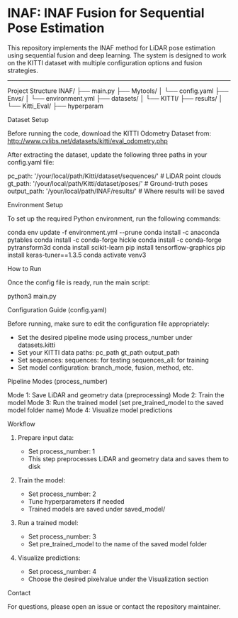# INAF: INAF Fusion for Sequential Pose Estimation

This repository implements the INAF method for LiDAR pose estimation using sequential fusion and deep learning. The system is designed to work on the KITTI dataset with multiple configuration options and fusion strategies.

---

Project Structure
INAF/
├── main.py
├── Mytools/
│   └── config.yaml
├── Envs/
│   └── environment.yml
├── datasets/
│   └── KITTI/
├── results/
│   └── Kitti_Eval/
├── hyperparam



Dataset Setup

Before running the code, download the KITTI Odometry Dataset from:
http://www.cvlibs.net/datasets/kitti/eval_odometry.php

After extracting the dataset, update the following three paths in your config.yaml file:

pc_path: '/your/local/path/Kitti/dataset/sequences/'     # LiDAR point clouds
gt_path:  '/your/local/path/Kitti/dataset/poses/'        # Ground-truth poses
output_path: '/your/local/path/INAF/results/'            # Where results will be saved

Environment Setup

To set up the required Python environment, run the following commands:

conda env update -f environment.yml --prune
conda install -c anaconda pytables
conda install -c conda-forge hickle
conda install -c conda-forge pytransform3d
conda install scikit-learn
pip install tensorflow-graphics
pip install keras-tuner==1.3.5
conda activate venv3

How to Run

Once the config file is ready, run the main script:

python3 main.py

Configuration Guide (config.yaml)

Before running, make sure to edit the configuration file appropriately:

- Set the desired pipeline mode using process_number under datasets.kitti
- Set your KITTI data paths:
    pc_path
    gt_path
    output_path
- Set sequences:
    sequences: for testing
    sequences_all: for training
- Set model configuration:
    branch_mode, fusion, method, etc.

Pipeline Modes (process_number)

Mode 1: Save LiDAR and geometry data (preprocessing)
Mode 2: Train the model
Mode 3: Run the trained model (set pre_trained_model to the saved model folder name)
Mode 4: Visualize model predictions

Workflow

1. Prepare input data:
    - Set process_number: 1
    - This step preprocesses LiDAR and geometry data and saves them to disk

2. Train the model:
    - Set process_number: 2
    - Tune hyperparameters if needed
    - Trained models are saved under saved_model/

3. Run a trained model:
    - Set process_number: 3
    - Set pre_trained_model to the name of the saved model folder

4. Visualize predictions:
    - Set process_number: 4
    - Choose the desired pixelvalue under the Visualization section

Contact

For questions, please open an issue or contact the repository maintainer.